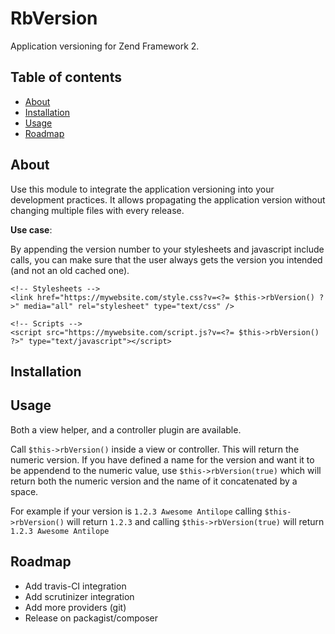 # RbVersion

Application versioning for Zend Framework 2.

## Table of contents
- [About](#about)
- [Installation](#installation)
- [Usage](#usage)
- [Roadmap](#roadmap)


## About

Use this module to integrate the application versioning into your development
practices. It allows propagating the application version without changing
multiple files with every release.

**Use case**:

By appending the version number to your stylesheets and javascript
include calls, you can make sure that the user always gets the version you
intended (and not an old cached one).



```
<!-- Stylesheets -->
<link href="https://mywebsite.com/style.css?v=<?= $this->rbVersion() ?>" media="all" rel="stylesheet" type="text/css" />

<!-- Scripts -->
<script src="https://mywebsite.com/script.js?v=<?= $this->rbVersion() ?>" type="text/javascript"></script>
```

## Installation


## Usage

Both a view helper, and a controller plugin are available.

Call `$this->rbVersion()` inside a view or controller. This will return the numeric version.
If you have defined a name for the version and want it to be appendend to the numeric value,
use `$this->rbVersion(true)` which will return both the numeric version and the name
of it concatenated by a space.

For example if your version is `1.2.3 Awesome Antilope` calling `$this->rbVersion()` will return
`1.2.3` and calling `$this->rbVersion(true)` will return `1.2.3 Awesome Antilope`


## Roadmap

* Add travis-CI integration
* Add scrutinizer integration
* Add more providers (git)
* Release on packagist/composer
